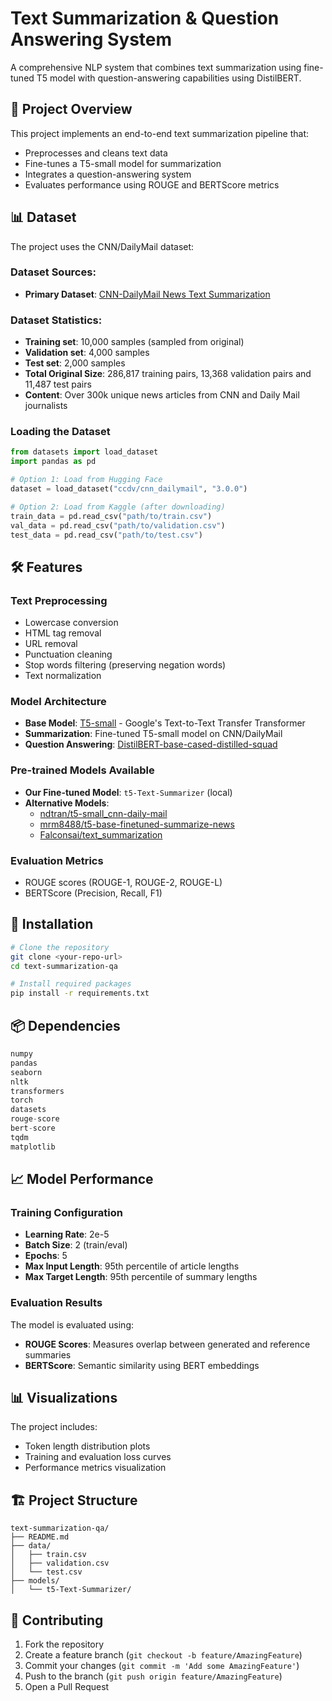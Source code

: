 # Text Summarization & Question Answering System

A comprehensive NLP system that combines text summarization using fine-tuned T5 model with question-answering capabilities using DistilBERT.

## 🎯 Project Overview

This project implements an end-to-end text summarization pipeline that:
- Preprocesses and cleans text data
- Fine-tunes a T5-small model for summarization
- Integrates a question-answering system
- Evaluates performance using ROUGE and BERTScore metrics

## 📊 Dataset

The project uses the CNN/DailyMail dataset:

### Dataset Sources:
- **Primary Dataset**: [CNN-DailyMail News Text Summarization](https://www.kaggle.com/datasets/gowrishankarp/newspaper-text-summarization-cnn-dailymail)


### Dataset Statistics:
- **Training set**: 10,000 samples (sampled from original)
- **Validation set**: 4,000 samples
- **Test set**: 2,000 samples
- **Total Original Size**: 286,817 training pairs, 13,368 validation pairs and 11,487 test pairs
- **Content**: Over 300k unique news articles from CNN and Daily Mail journalists

### Loading the Dataset
```python
from datasets import load_dataset
import pandas as pd

# Option 1: Load from Hugging Face
dataset = load_dataset("ccdv/cnn_dailymail", "3.0.0")

# Option 2: Load from Kaggle (after downloading)
train_data = pd.read_csv("path/to/train.csv")
val_data = pd.read_csv("path/to/validation.csv")  
test_data = pd.read_csv("path/to/test.csv")
```

## 🛠️ Features

### Text Preprocessing
- Lowercase conversion
- HTML tag removal
- URL removal
- Punctuation cleaning
- Stop words filtering (preserving negation words)
- Text normalization

### Model Architecture
- **Base Model**: [T5-small](https://huggingface.co/google-t5/t5-small) - Google's Text-to-Text Transfer Transformer
- **Summarization**: Fine-tuned T5-small model on CNN/DailyMail
- **Question Answering**: [DistilBERT-base-cased-distilled-squad](https://huggingface.co/distilbert-base-cased-distilled-squad)

### Pre-trained Models Available
- **Our Fine-tuned Model**: `t5-Text-Summarizer` (local)
- **Alternative Models**:
  - [ndtran/t5-small_cnn-daily-mail](https://huggingface.co/ndtran/t5-small_cnn-daily-mail)
  - [mrm8488/t5-base-finetuned-summarize-news](https://huggingface.co/mrm8488/t5-base-finetuned-summarize-news)
  - [Falconsai/text_summarization](https://huggingface.co/Falconsai/text_summarization)

### Evaluation Metrics
- ROUGE scores (ROUGE-1, ROUGE-2, ROUGE-L)
- BERTScore (Precision, Recall, F1)

## 🚀 Installation

```bash
# Clone the repository
git clone <your-repo-url>
cd text-summarization-qa

# Install required packages
pip install -r requirements.txt
```

## 📦 Dependencies

```python
numpy
pandas
seaborn
nltk
transformers
torch
datasets
rouge-score
bert-score
tqdm
matplotlib
```


## 📈 Model Performance

### Training Configuration
- **Learning Rate**: 2e-5
- **Batch Size**: 2 (train/eval)
- **Epochs**: 5
- **Max Input Length**: 95th percentile of article lengths
- **Max Target Length**: 95th percentile of summary lengths

### Evaluation Results
The model is evaluated using:
- **ROUGE Scores**: Measures overlap between generated and reference summaries
- **BERTScore**: Semantic similarity using BERT embeddings

## 📊 Visualizations

The project includes:
- Token length distribution plots
- Training and evaluation loss curves
- Performance metrics visualization

## 🏗️ Project Structure

```
text-summarization-qa/
├── README.md
├── data/
│   ├── train.csv
│   ├── validation.csv
│   └── test.csv
├── models/
│   └── t5-Text-Summarizer/
```

## 🤝 Contributing

1. Fork the repository
2. Create a feature branch (`git checkout -b feature/AmazingFeature`)
3. Commit your changes (`git commit -m 'Add some AmazingFeature'`)
4. Push to the branch (`git push origin feature/AmazingFeature`)
5. Open a Pull Request


